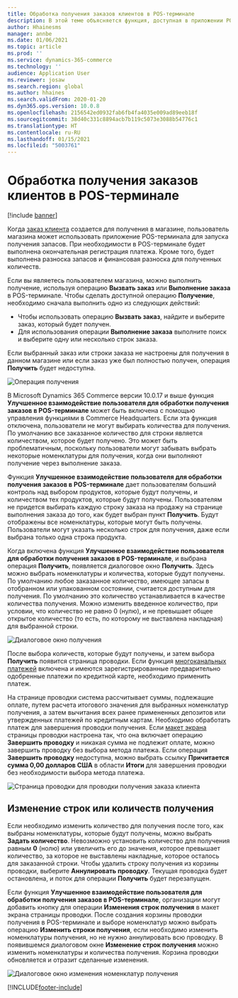 ```yaml
---
title: Обработка получения заказов клиентов в POS-терминале
description: В этой теме объясняется функция, доступная в приложении POS-терминала для обработки получения заказов клиентов.
author: Hhainesms
manager: annbe
ms.date: 01/06/2021
ms.topic: article
ms.prod: ''
ms.service: dynamics-365-commerce
ms.technology: ''
audience: Application User
ms.reviewer: josaw
ms.search.region: global
ms.author: hhaines
ms.search.validFrom: 2020-01-20
ms.dyn365.ops.version: 10.0.8
ms.openlocfilehash: 2156542ed0932fab6fb4fa4035e009ad89eeb18f
ms.sourcegitcommit: 38d40c331c8894acb7b119c5073e3088b54776c1
ms.translationtype: HT
ms.contentlocale: ru-RU
ms.lasthandoff: 01/15/2021
ms.locfileid: "5003761"
---
```

# <a name="process-customer-order-pickups-in-pos"></a>Обработка получения заказов клиентов в POS-терминале

[!include [banner](includes/banner.md)]

Когда [заказ клиента](customer-orders-overview.md) создается для получения в магазине, пользователь магазина может использовать приложение POS-терминала для запуска получения запасов. При необходимости в POS-терминале будет выполнена окончательная регистрация платежа. Кроме того, будет выполнена разноска запасов и финансовая разноска для полученных количеств.

Если вы являетесь пользователем магазина, можно выполнить получение, используя операцию **Вызвать заказ** или **Выполнение заказа** в POS-терминале. Чтобы сделать доступной операцию **Получение**, необходимо сначала выполнить одно из следующих действий:

- Чтобы использовать операцию **Вызвать заказ**, найдите и выберите заказ, который будет получен.
- Для использования операции **Выполнение заказа** выполните поиск и выберите одну или несколько строк заказа.

Если выбранный заказ или строки заказа не настроены для получения в данном магазине или если заказ уже был полностью получен, операция **Получить** будет недоступна.

![Операция получения](media/pickupoperation.png)

В Microsoft Dynamics 365 Commerce версии 10.0.17 и выше функция **Улучшенное взаимодействие пользователя для обработки получения заказов в POS-терминале** может быть включена с помощью управления функциями в Commerce Headquarters. Если эта функция отключена, пользователи не могут выбирать количества для получения. По умолчанию все заказанное количество для строки является количеством, которое будет получено. Это может быть проблематичным, поскольку пользователи могут забывать выбрать некоторые номенклатуры для получения, когда они выполняют получение через выполнение заказа.

Функция **Улучшенное взаимодействие пользователя для обработки получения заказов в POS-терминале** дает пользователям больший контроль над выбором продуктов, которые будут получены, и количеством тех продуктов, которые будут получены. Пользователям не придется выбирать каждую строку заказа на продажу на странице выполнения заказа до того, как будет выбран пункт **Получить**. Будут отображены все номенклатуры, которые могут быть получены. Пользователи могут указать несколько строк для получения, даже если выбрана только одна строка продукта.

Когда включена функция **Улучшенное взаимодействие пользователя для обработки получения заказов в POS-терминале**, и выбрана операция **Получить**, появляется диалоговое окно **Получить**. Здесь можно выбрать номенклатуры и количества, которые будут получены. По умолчанию любое заказанное количество, имеющее запасы в отобранном или упакованном состоянии, считается доступным для получения. По умолчанию это количество устанавливается в качестве количества получения. Можно изменить введенное количество, при условии, что количество не равно 0 (нулю), и не превышает общее открытое количество (то есть, по которому не выставлена накладная) для выбранной строки.

![Диалоговое окно получения](media/pickupselect.png)

После выбора количеств, которые будут получены, и затем выбора **Получить** появится страница проводки. Если функция [многоканальных платежей](omni-channel-payments.md) включена и имеются зарегистрированные предварительно одобренные платежи по кредитной карте, необходимо применить платеж.

На странице проводки система рассчитывает суммы, подлежащие оплате, путем расчета итогового значения для выбранных номенклатур получения, а затем вычитания всех ранее примененных депозитов или утвержденных платежей по кредитным картам. Необходимо обработать платеж для завершения проводки получения. Если [макет экрана](pos-screen-layouts.md) страницы проводки настроена так, что она включает операцию **Завершить проводку** и никакая сумма не подлежит оплате, можно завершить проводку без выбора метода платежа. Если операция **Завершить проводку** недоступна, можно выбрать ссылку **Причитается сумма 0,00 долларов США** в области **Итоги** для завершения проводки без необходимости выбора метода платежа.

![Страница проводки для проводки получения заказа клиента](media/pickupcart.png)

## <a name="changing-pickup-lines-or-quantities"></a>Изменение строк или количеств получения

Если необходимо изменить количество для получения после того, как выбраны номенклатуры, которые будут получены, можно выбрать **Задать количество**. Невозможно установить количество для получения равным **0** (нолю) или увеличить его до значения, которое превышает количество, за которое не выставлены накладные, которое осталось для заказанной строки. Чтобы удалить строку получения из корзины проводки, выберите **Аннулировать проводку**. Текущая проводка будет остановлена, и поток для операции **Получить** будет перезапущен.

Если функция **Улучшенное взаимодействие пользователя для обработки получения заказов в POS-терминале**, организации могут добавить кнопку для операции **Изменения строк получения** в макет экрана страницы проводки. После создания корзины проводки получения в POS-терминале и выборе номенклатур можно выбрать операцию **Изменить строки получения**, если необходимо изменить номенклатуры получения, но не нужно аннулировать всю проводку. В появившемся диалоговом окне **Изменение строк получения** можно изменить номенклатуры и количества получения. Корзина проводки обновляется и отразит сделанные изменения.

![Диалоговое окно изменения номенклатур получения](media/pickupchange.png)


[!INCLUDE[footer-include](../includes/footer-banner.md)]